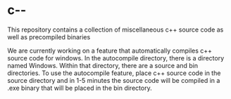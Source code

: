 # c--

This repository contains a collection of miscellaneous c++ source code as well as precompiled binaries

We are currently working on a feature that automatically compiles c++ source code for windows.  In the autocompile directory, there is a directory named Windows.  Within that directory, there are a source and bin directories.  To use the autocompile feature, place c++ source code in the source directory and in 1-5 minutes the source code will be compiled in a .exe binary that will be placed in the bin directory.
